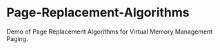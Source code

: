 # Page-Replacement-Algorithms
Demo of Page Replacement Algorithms for Virtual Memory Management Paging.
